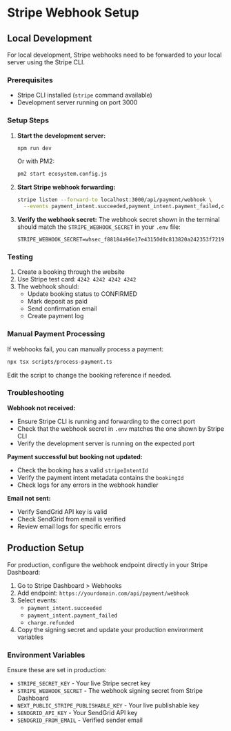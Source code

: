# Stripe Webhook Setup

## Local Development

For local development, Stripe webhooks need to be forwarded to your local server using the Stripe CLI.

### Prerequisites
- Stripe CLI installed (`stripe` command available)
- Development server running on port 3000

### Setup Steps

1. **Start the development server:**
   ```bash
   npm run dev
   ```
   Or with PM2:
   ```bash
   pm2 start ecosystem.config.js
   ```

2. **Start Stripe webhook forwarding:**
   ```bash
   stripe listen --forward-to localhost:3000/api/payment/webhook \
     --events payment_intent.succeeded,payment_intent.payment_failed,charge.refunded
   ```

3. **Verify the webhook secret:**
   The webhook secret shown in the terminal should match the `STRIPE_WEBHOOK_SECRET` in your `.env` file:
   ```
   STRIPE_WEBHOOK_SECRET=whsec_f88184a96e17e43150d0c813820a242353f721973f8fcbc9606b20d17ae3310c
   ```

### Testing

1. Create a booking through the website
2. Use Stripe test card: `4242 4242 4242 4242`
3. The webhook should:
   - Update booking status to CONFIRMED
   - Mark deposit as paid
   - Send confirmation email
   - Create payment log

### Manual Payment Processing

If webhooks fail, you can manually process a payment:

```bash
npx tsx scripts/process-payment.ts
```

Edit the script to change the booking reference if needed.

### Troubleshooting

**Webhook not received:**
- Ensure Stripe CLI is running and forwarding to the correct port
- Check that the webhook secret in `.env` matches the one shown by Stripe CLI
- Verify the development server is running on the expected port

**Payment successful but booking not updated:**
- Check the booking has a valid `stripeIntentId`
- Verify the payment intent metadata contains the `bookingId`
- Check logs for any errors in the webhook handler

**Email not sent:**
- Verify SendGrid API key is valid
- Check SendGrid from email is verified
- Review email logs for specific errors

## Production Setup

For production, configure the webhook endpoint directly in your Stripe Dashboard:

1. Go to Stripe Dashboard > Webhooks
2. Add endpoint: `https://yourdomain.com/api/payment/webhook`
3. Select events:
   - `payment_intent.succeeded`
   - `payment_intent.payment_failed`
   - `charge.refunded`
4. Copy the signing secret and update your production environment variables

### Environment Variables

Ensure these are set in production:
- `STRIPE_SECRET_KEY` - Your live Stripe secret key
- `STRIPE_WEBHOOK_SECRET` - The webhook signing secret from Stripe Dashboard
- `NEXT_PUBLIC_STRIPE_PUBLISHABLE_KEY` - Your live publishable key
- `SENDGRID_API_KEY` - Your SendGrid API key
- `SENDGRID_FROM_EMAIL` - Verified sender email